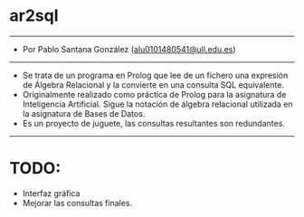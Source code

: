 # ar2sql
----------------------------------------------------------
- Por Pablo Santana González (alu0101480541@ull.edu.es)
----------------------------------------------------------
- Se trata de un programa en Prolog que lee de un fichero una expresión de Álgebra Relacional y la convierte en una consulta SQL equivalente.
- Originalmente realizado como práctica de Prolog para la asignatura de Inteligencia Artificial. Sigue la notación de álgebra relacional utilizada en la asignatura de Bases de Datos.
- Es un proyecto de juguete, las consultas resultantes son redundantes.
----------------------------------------------------------
# TODO:
- Interfaz gráfica
- Mejorar las consultas finales.
